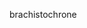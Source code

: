 <!--
.. title: Variational
.. slug: variational
.. date: 2019-03-20 02:27:13 UTC
.. tags: 
.. category: 
.. link: 
.. description: 
.. type: text
-->

brachistochrone

